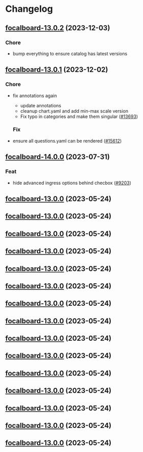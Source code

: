 # Changelog



## [focalboard-13.0.2](https://github.com/truecharts/charts/compare/focalboard-13.0.1...focalboard-13.0.2) (2023-12-03)

### Chore

- bump everything to ensure catalog has latest versions
  
  


## [focalboard-13.0.1](https://github.com/truecharts/charts/compare/focalboard-14.0.0...focalboard-13.0.1) (2023-12-02)

### Chore

- fix annotations again
  - update annotations
  - cleanup chart.yaml and add min-max scale version
  - Fix typo in categories and make them singular ([#13693](https://github.com/truecharts/charts/issues/13693))
  
  ### Fix

- ensure all questions.yaml can be rendered ([#15612](https://github.com/truecharts/charts/issues/15612))
  
  











## [focalboard-14.0.0](https://github.com/truecharts/charts/compare/focalboard-13.0.0...focalboard-14.0.0) (2023-07-31)

### Feat

- hide advanced ingress options behind checbox ([#9203](https://github.com/truecharts/charts/issues/9203))
  
  


## [focalboard-13.0.0](https://github.com/truecharts/charts/compare/focalboard-12.0.27...focalboard-13.0.0) (2023-05-24)




## [focalboard-13.0.0](https://github.com/truecharts/charts/compare/focalboard-12.0.27...focalboard-13.0.0) (2023-05-24)




## [focalboard-13.0.0](https://github.com/truecharts/charts/compare/focalboard-12.0.27...focalboard-13.0.0) (2023-05-24)




## [focalboard-13.0.0](https://github.com/truecharts/charts/compare/focalboard-12.0.27...focalboard-13.0.0) (2023-05-24)




## [focalboard-13.0.0](https://github.com/truecharts/charts/compare/focalboard-12.0.27...focalboard-13.0.0) (2023-05-24)




## [focalboard-13.0.0](https://github.com/truecharts/charts/compare/focalboard-12.0.27...focalboard-13.0.0) (2023-05-24)




## [focalboard-13.0.0](https://github.com/truecharts/charts/compare/focalboard-12.0.27...focalboard-13.0.0) (2023-05-24)




## [focalboard-13.0.0](https://github.com/truecharts/charts/compare/focalboard-12.0.27...focalboard-13.0.0) (2023-05-24)




## [focalboard-13.0.0](https://github.com/truecharts/charts/compare/focalboard-12.0.27...focalboard-13.0.0) (2023-05-24)




## [focalboard-13.0.0](https://github.com/truecharts/charts/compare/focalboard-12.0.27...focalboard-13.0.0) (2023-05-24)




## [focalboard-13.0.0](https://github.com/truecharts/charts/compare/focalboard-12.0.27...focalboard-13.0.0) (2023-05-24)




## [focalboard-13.0.0](https://github.com/truecharts/charts/compare/focalboard-12.0.27...focalboard-13.0.0) (2023-05-24)




## [focalboard-13.0.0](https://github.com/truecharts/charts/compare/focalboard-12.0.27...focalboard-13.0.0) (2023-05-24)




## [focalboard-13.0.0](https://github.com/truecharts/charts/compare/focalboard-12.0.27...focalboard-13.0.0) (2023-05-24)




## [focalboard-13.0.0](https://github.com/truecharts/charts/compare/focalboard-12.0.27...focalboard-13.0.0) (2023-05-24)


